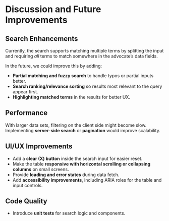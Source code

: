 # Discussion and Future Improvements

## Search Enhancements  
Currently, the search supports matching multiple terms by splitting the input and requiring *all* terms to match somewhere in the advocate’s data fields.  

In the future, we could improve this by adding:  
- **Partial matching and fuzzy search** to handle typos or partial inputs better.  
- **Search ranking/relevance sorting** so results most relevant to the query appear first.  
- **Highlighting matched terms** in the results for better UX.

## Performance  
With larger data sets, filtering on the client side might become slow. Implementing **server-side search** or **pagination** would improve scalability.  

## UI/UX Improvements  
- Add a **clear (X) button** inside the search input for easier reset.  
- Make the table **responsive with horizontal scrolling or collapsing columns** on small screens.  
- Provide **loading and error states** during data fetch.  
- Add **accessibility improvements**, including ARIA roles for the table and input controls.

## Code Quality  
- Introduce **unit tests** for search logic and components.  